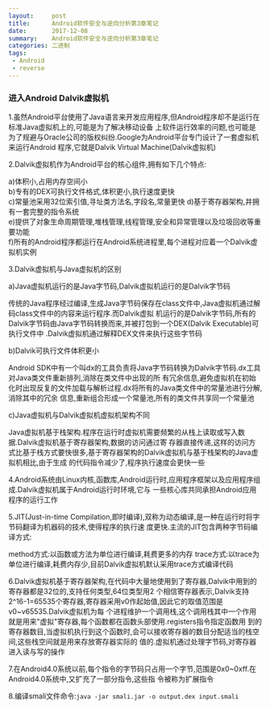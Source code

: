 ```yaml
---
layout:     post
title:      Android软件安全与逆向分析第3章笔记
date:       2017-12-08
summary:    Android软件安全与逆向分析第3章笔记
categories: 二进制
tags:
 - Android
 - reverse
---
```


### 进入Android Dalvik虚拟机

1.虽然Android平台使用了Java语言来开发应用程序,但Android程序却不是运行在标准Java虚拟机上的,可能是为了解决移动设备
上软件运行效率的问题,也可能是为了规避与Oracle公司的版权纠纷.Google为Android平台专门设计了一套虚拟机来运行Android
程序,它就是Dalvik Virtual Machine(Dalvik虚拟机)

2.Dalvik虚拟机作为Android平台的核心组件,拥有如下几个特点:

a)体积小,占用内存空间小  
b)专有的DEX可执行文件格式,体积更小,执行速度更快  
c)常量池采用32位索引值,寻址类方法名,字段名,常量更快 
d)基于寄存器架构,并拥有一套完整的指令系统  
e)提供了对象生命周期管理,堆栈管理,线程管理,安全和异常管理以及垃圾回收等重要功能  
f)所有的Android程序都运行在Android系统进程里,每个进程对应着一个Dalvik虚拟机实例

3.Dalvik虚拟机与Java虚拟机的区别

a)Java虚拟机运行的是Java字节码,Dalvik虚拟机运行的是Dalvik字节码  

传统的Java程序经过编译,生成Java字节码保存在class文件中,Java虚拟机通过解码class文件中的内容来运行程序.而Dalvik虚拟
机运行的是Dalvik字节码,所有的Dalvik字节码由Java字节码转换而来,并被打包到一个DEX(Dalvik Executable)可执行文件中
.Dalvik虚拟机通过解释DEX文件来执行这些字节码  

b)Dalvik可执行文件体积更小

Android SDK中有一个叫dx的工具负责将Java字节码转换为Dalvik字节码.dx工具对Java类文件重新排列,消除在类文件中出现的所
有冗余信息,避免虚拟机在初始化时出现反复的文件加载与解析过程.dx将所有的Java类文件中的常量池进行分解,消除其中的冗余
信息,重新组合形成一个常量池,所有的类文件共享同一个常量池

c)Java虚拟机与Dalvik虚拟机虚拟机架构不同

Java虚拟机基于栈架构.程序在运行时虚拟机需要频繁的从栈上读取或写入数据.Dalvik虚拟机基于寄存器架构,数据的访问通过寄
存器直接传递,这样的访问方式比基于栈方式要快很多,基于寄存器架构的Dalvik虚拟机与基于栈架构的Java虚拟机相比,由于生成
的代码指令减少了,程序执行速度会更快一些

4.Android系统由Linux内核,函数库,Android运行时,应用程序框架以及应用程序组成.Dalvik虚拟机属于Android运行时环境,它与
一些核心库共同承担Android应用程序的运行工作

5.JIT(Just-in-time Compilation,即时编译),双称为动态编译,是一种在运行时将字节码翻译为机器码的技术,使得程序的执行速
度更快.主流的JIT包含两种字节码编译方式:

method方式:以函数或方法为单位进行编译,耗费更多的内存
trace方式:以trace为单位进行编译,耗费内存少,目前Dalvik虚拟机默认采用trace方式编译代码

6.Dalvik虚拟机基于寄存器架构,在代码中大量地使用到了寄存器,Dalvik中用到的寄存器都是32位的,支持任何类型,64位类型用2
个相信寄存器表示,Dalvik支持2^16-1=65535个寄存器,寄存器采用v0作起始值,因此它的取值范围是v0~v65535.Dalvik虚拟机为每
个进程维护一个调用栈,这个调用栈其中一个作用就是用来"虚拟"寄存器,每个函数都在函数头部使用.registers指令指定函数用
到的寄存器数目,当虚拟机执行到这个函数时,会可以接收寄存器的数目分配适当的栈空间,这些栈空间就是用来存放寄存器实际的
值的.虚拟机通过处理字节码,对寄存器进入读与写的操作

7.在Android4.0系统以前,每个指令的字节码只占用一个字节,范围是0x0~0xff.在Android4.0系统中,又扩充了一部分指令,这些指
令被称为扩展指令

8.编译smali文件命令:`java -jar smali.jar -o output.dex input.smali`




